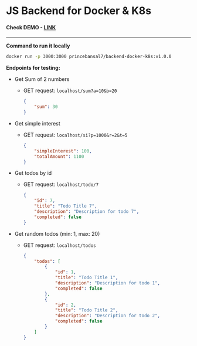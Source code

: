 # JS Backend for Docker & K8s

#### Check DEMO - [LINK](https://youtu.be/KEh9ar2dBjw)

<hr>

**Command to run it locally**

  ```sh
  docker run -p 3000:3000 princebansal7/backend-docker-k8s:v1.0.0
  ```


**Endpoints for testing:**

- Get Sum of 2 numbers
  - GET request: `localhost/sum?a=10&b=20`
    ```json
    {
        "sum": 30
    }
    ```

- Get simple interest 
  - GET request: `localhost/si?p=1000&r=2&t=5`
    ```json
    {
        "simpleInterest": 100,
        "totalAmount": 1100
    }
    ```
- Get todos by id
  - GET request: `localhost/todo/7`
    ```json
    {
        "id": 7,
        "title": "Todo Title 7",
        "description": "Description for todo 7",
        "completed": false
    }
    ```

- Get random todos (min: 1, max: 20)
  - GET request: `localhost/todos`
    ```json
    {
        "todos": [
            {
                "id": 1,
                "title": "Todo Title 1",
                "description": "Description for todo 1",
                "completed": false
            },
            {
                "id": 2,
                "title": "Todo Title 2",
                "description": "Description for todo 2",
                "completed": false
            }
        ]
    }
    ```